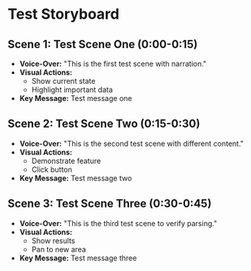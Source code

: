 # Test Storyboard

## Scene 1: Test Scene One (0:00-0:15)
- **Voice-Over:** "This is the first test scene with narration."
- **Visual Actions:**
  - Show current state
  - Highlight important data
- **Key Message:** Test message one

## Scene 2: Test Scene Two (0:15-0:30)
- **Voice-Over:** "This is the second test scene with different content."
- **Visual Actions:**
  - Demonstrate feature
  - Click button
- **Key Message:** Test message two

## Scene 3: Test Scene Three (0:30-0:45)
- **Voice-Over:** "This is the third test scene to verify parsing."
- **Visual Actions:**
  - Show results
  - Pan to new area
- **Key Message:** Test message three